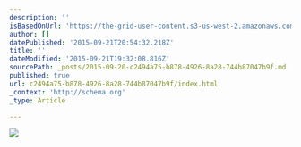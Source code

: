 ```yaml
---
description: ''
isBasedOnUrl: 'https://the-grid-user-content.s3-us-west-2.amazonaws.com/7f0b79e0-1ce8-45ab-9f5f-7c793ef6cbcf.png'
author: []
datePublished: '2015-09-21T20:54:32.218Z'
title: ''
dateModified: '2015-09-21T19:32:08.816Z'
sourcePath: _posts/2015-09-20-c2494a75-b878-4926-8a28-744b87047b9f.md
published: true
url: c2494a75-b878-4926-8a28-744b87047b9f/index.html
_context: 'http://schema.org'
_type: Article

---
```

![](https://the-grid-user-content.s3-us-west-2.amazonaws.com/7f0b79e0-1ce8-45ab-9f5f-7c793ef6cbcf.png)